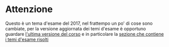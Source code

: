 # Attenzione
Questo è un tema d'esame del 2017, nel frattempo un po' di cose sono cambiate, per la versione aggiornata dei temi d'esame 
è opportuno guardare [l'ultima versione del corso](https://sites.google.com/view/didattica-bugatti-unibs/materiale-didattico) e 
in particolare la [sezione che contiene i temi d'esame risolti](https://sites.google.com/view/didattica-bugatti-unibs/esami)
